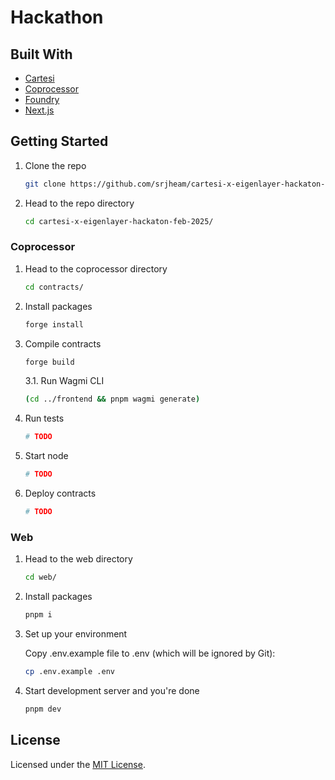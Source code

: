 # Hackathon

## Built With

- [Cartesi](https://cartesi.io/)
- [Coprocessor](https://docs.mugen.builders/cartesi-co-processor-tutorial/introduction)
- [Foundry](https://github.com/foundry-rs/foundry)
- [Next.js](https://nextjs.org/)

## Getting Started

1. Clone the repo

   ```bash
   git clone https://github.com/srjheam/cartesi-x-eigenlayer-hackaton-feb-2025.git
   ```

2. Head to the repo directory

   ```bash
   cd cartesi-x-eigenlayer-hackaton-feb-2025/
   ```

### Coprocessor

1. Head to the coprocessor directory

   ```bash
   cd contracts/
   ```

2. Install packages

   ```bash
   forge install
   ```

3. Compile contracts

   ```bash
   forge build
   ```

   3.1. Run Wagmi CLI

   ```bash
   (cd ../frontend && pnpm wagmi generate)
   ```

4. Run tests

   ```bash
   # TODO
   ```

5. Start node

   ```bash
   # TODO
   ```

6. Deploy contracts

   ```bash
   # TODO
   ```

### Web

1. Head to the web directory

   ```bash
   cd web/
   ```

2. Install packages

   ```bash
   pnpm i
   ```

3. Set up your environment

   Copy .env.example file to .env (which will be ignored by Git):

   ```bash
   cp .env.example .env
   ```

4. Start development server and you're done

   ```bash
   pnpm dev
   ```

## License

Licensed under the [MIT License](./LICENSE).
